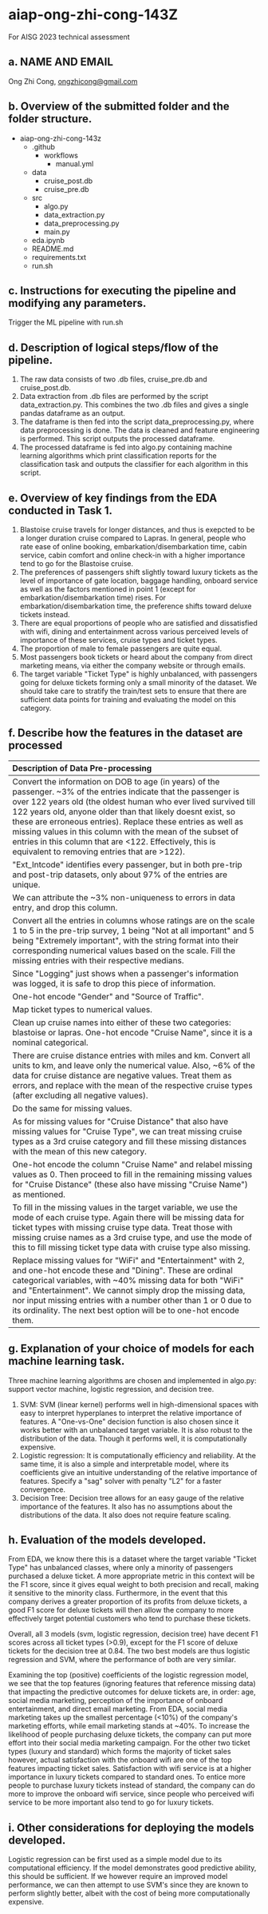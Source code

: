 # aiap-ong-zhi-cong-143Z
For AISG 2023 technical assessment

## a. NAME AND EMAIL

Ong Zhi Cong, ongzhicong@gmail.com

## b. Overview of the submitted folder and the folder structure.

- aiap-ong-zhi-cong-143z
    - .github
        - workflows
            - manual.yml
    - data
        - cruise_post.db
        - cruise_pre.db
    - src
        - algo.py
        - data_extraction.py
        - data_preprocessing.py
        - main.py
    - eda.ipynb
    - README.md
    - requirements.txt
    - run.sh


## c. Instructions for executing the pipeline and modifying any parameters.

Trigger the ML pipeline with run.sh

## d. Description of logical steps/flow of the pipeline.

1. The raw data consists of two .db files, cruise_pre.db and cruise_post.db.
2. Data extraction from .db files are performed by the script data_extraction.py. This combines the two .db files and gives a single pandas dataframe as an output.
3. The dataframe is then fed into the script data_preprocessing.py, where data preprocessing is done. The data is cleaned and feature engineering is performed. This script outputs the processed dataframe.
4. The processed dataframe is fed into algo.py containing machine learning algorithms which print classification reports for the classification task and outputs the classifier for each algorithm in this script.

## e. Overview of key findings from the EDA conducted in Task 1.

1. Blastoise cruise travels for longer distances, and thus is exepcted to be a longer duration cruise compared to Lapras. In general, people who rate ease of online booking, embarkation/disembarkation time, cabin service, cabin comfort and online check-in with a higher importance tend to go for the Blastoise cruise.
2. The preferences of passengers shift slightly toward luxury tickets as the level of importance of gate location, baggage handling, onboard service as well as the factors mentioned in point 1 (except for embarkation/disembarkation time) rises. For embarkation/disembarkation time, the preference shifts toward deluxe tickets instead.
3. There are equal proportions of people who are satisfied and dissatisfied with wifi, dining and entertainment across various perceived levels of importance of these services, cruise types and ticket types.
4. The proportion of male to female passengers are quite equal.
5. Most passengers book tickets or heard about the company from direct marketing means, via either the company website or through emails.
6. The target variable "Ticket Type" is highly unbalanced, with passengers going for deluxe tickets forming only a small minority of the dataset. We should take care to stratify the train/test sets to ensure that there are sufficient data points for training and evaluating the model on this category.

## f. Describe how the features in the dataset are processed

| Description of Data Pre-processing |
|:--------|
|Convert the information on DOB to age (in years) of the passenger. ~3% of the entries indicate that the passenger is over 122 years old (the oldest human who ever lived survived till 122 years old, anyone older than that likely doesnt exist, so these are erroneous entries). Replace these entries as well as missing values in this column with the mean of the subset of entries in this column that are <122. Effectively, this is equivalent to removing entries that are >122).|
|"Ext_Intcode" identifies every passenger, but in both pre-trip and post-trip datasets, only about 97% of the entries are unique.
We can attribute the ~3% non-uniqueness to errors in data entry, and drop this column.|
|Convert all the entries in columns whose ratings are on the scale 1 to 5 in the pre-trip survey, 1 being "Not at all important" and 5 being "Extremely important", with the string format into their corresponding numerical values based on the scale. Fill the missing entries with their respective medians.|
|Since "Logging" just shows when a passenger's information was logged, it is safe to drop this piece of information.|
|One-hot encode "Gender" and "Source of Traffic".|
|Map ticket types to numerical values.|
|Clean up cruise names into either of these two categories: blastoise or lapras. One-hot encode "Cruise Name", since it is a nominal categorical.|
|There are cruise distance entries with miles and km. Convert all units to km, and leave only the numerical value. Also, ~6% of the data for cruise distance are negative values. Treat them as errors, and replace with the mean of the respective cruise types (after excluding all negative values).
 Do the same for missing values.|
|As for missing values for "Cruise Distance" that also have missing values for "Cruise Type", we can treat missing cruise types as a 3rd cruise category and fill these missing distances with the mean of this new category.|
|One-hot encode the column "Cruise Name" and relabel missing values as 0. Then proceed to fill in the remaining missing values for "Cruise Distance" (these also have missing "Cruise Name") as mentioned.|
|To fill in the missing values in the target variable, we use the mode of each cruise type. Again there will be missing data for ticket types with missing cruise type data. Treat those with missing cruise names as a 3rd cruise type, and use the mode of this to fill missing ticket type data with cruise type also missing.|
|Replace missing values for "WiFi" and "Entertainment" with 2, and one-hot encode these and "Dining". These are ordinal categorical variables, with ~40% missing data for both "WiFi" and "Entertainment". We cannot simply drop the missing data, nor input missing entries with a number other than 1 or 0 due to its ordinality. The next best option will be to one-hot encode them.

## g. Explanation of your choice of models for each machine learning task.

Three machine learning algorithms are chosen and implemented in algo.py: support vector machine, logistic regression, and decision tree.

1. SVM: SVM (linear kernel) performs well in high-dimensional spaces with easy to interpret hyperplanes to interpret the relative importance of features. A "One-vs-One" decision function is also chosen since it works better with an unbalanced target variable. It is also robust to the distribution of the data. Though it performs well, it is computationally expensive.
2. Logistic regression: It is computationally efficiency and reliability. At the same time, it is also a simple and interpretable model, where its coefficients give an intuitive understanding of the relative importance of features. Specify a "sag" solver with penalty "L2" for a faster convergence.
3. Decision Tree: Decision tree allows for an easy gauge of the relative importance of the features. It also has no assumptions about the distributions of the data. It also does not require feature scaling.

## h. Evaluation of the models developed.

From EDA, we know there this is a dataset where the target variable "Ticket Type" has unbalanced classes, where only a minority of passengers purchased a deluxe ticket. A more appropriate metric in this context will be the F1 score, since it gives equal weight to both precision and recall, making it sensitive to the minority class.
Furthermore, in the event that this company derives a greater proportion of its profits from deluxe tickets, a good F1 score for deluxe tickets will then allow the company to more effectively target potential customers who tend to purchase these tickets.

Overall, all 3 models (svm, logistic regression, decision tree) have decent F1 scores across all ticket types (>0.9), except for the F1 score of deluxe tickets for the decision tree at 0.84. The two best models are thus logistic regression and SVM, where the performance of both are very similar. 

Examining the top (positive) coefficients of the logistic regression model, we see that the top features (ignoring features that reference missing data) that impacting the predictive outcomes for deluxe tickets are, in order: age, social media marketing, perception of the importance of onboard entertainment, and direct email marketing. From EDA, social media marketing takes up the smallest percentage (<10%) of the company's marketing efforts, while email marketing stands at ~40%. To increase the likelihood of people purchasing deluxe tickets, the company can put more effort into their social media marketing campaign.
For the other two ticket types (luxury and standard) which forms the majority of ticket sales however, actual satisfaction with the onboard wifi are one of the top features impacting ticket sales. Satisfaction with wifi service is at a higher importance in luxury tickets compared to standard ones. To entice more people to purchase luxury tickets instead of standard, the company can do more to improve the onboard wifi service, since people who perceived wifi service to be more important also tend to go for luxury tickets.

## i. Other considerations for deploying the models developed.

Logistic regression can be first used as a simple model due to its computational efficiency. If the model demonstrates good predictive ability, this should be sufficient. If we however require an improved model performance, we can then attempt to use SVM's since they are known to perform slightly better, albeit with the cost of being more computationally expensive. 



